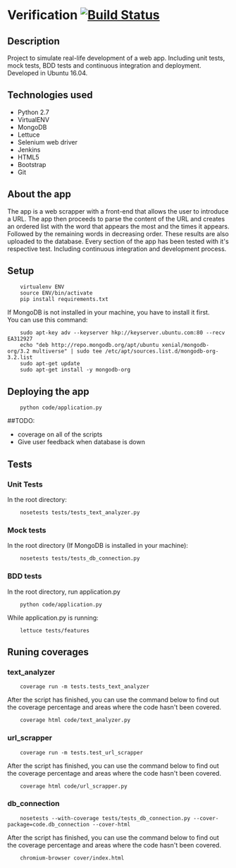 # Verification [![Build Status](https://travis-ci.org/SergioRosello/verificacion.svg?branch=master)](https://travis-ci.org/SergioRosello/verificacion)
## Description
Project to simulate real-life development of a web app.
Including unit tests, mock tests, BDD tests and continuous integration and deployment.  
Developed in Ubuntu 16.04.
## Technologies used
* Python 2.7
* VirtualENV
* MongoDB
* Lettuce
* Selenium web driver
* Jenkins
* HTML5
* Bootstrap
* Git

## About the app
The app is a web scrapper with a front-end that allows the user to introduce a URL. The app then proceeds to parse the content of the URL and creates an ordered list with the word that appears the most and the times it appears. Followed by the remaining words in decreasing order. These results are also uploaded to the database. Every section of the app has been tested with it's respective test. Including continuous integration and development process.
## Setup
```
    virtualenv ENV
    source ENV/bin/activate
    pip install requirements.txt
```
If MongoDB is not installed in your machine, you have to install it first.  
You can use this command:
```
    sudo apt-key adv --keyserver hkp://keyserver.ubuntu.com:80 --recv EA312927
    echo "deb http://repo.mongodb.org/apt/ubuntu xenial/mongodb-org/3.2 multiverse" | sudo tee /etc/apt/sources.list.d/mongodb-org-3.2.list
    sudo apt-get update
    sudo apt-get install -y mongodb-org
```


## Deploying the app
```
    python code/application.py
```
##TODO:
* coverage on all of the scripts
* Give user feedback when database is down

## Tests
### Unit Tests
In the root directory:
```
    nosetests tests/tests_text_analyzer.py
```
### Mock tests
In the root directory (If MongoDB is installed in your machine):
```
    nosetests tests/tests_db_connection.py
```
### BDD tests
In the root directory, run application.py

```
    python code/application.py
```
While application.py is running:

```
    lettuce tests/features
```

## Runing coverages
### text_analyzer
```
    coverage run -m tests.tests_text_analyzer
```
After the script has finished, you can use the command below to find out the coverage percentage and areas where the code hasn't been covered.
```
    coverage html code/text_analyzer.py 
```
### url_scrapper
```
    coverage run -m tests.test_url_scrapper
```
After the script has finished, you can use the command below to find out the coverage percentage and areas where the code hasn't been covered.
```
    coverage html code/url_scrapper.py
```
### db_connection
```
    nosetests --with-coverage tests/tests_db_connection.py --cover-package=code.db_connection --cover-html
```
After the script has finished, you can use the command below to find out the coverage percentage and areas where the code hasn't been covered.
```
    chromium-browser cover/index.html
```